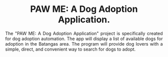<h1 align="center"> PAW ME: A Dog Adoption Application. </h1> 
<p align = "justify"> The "PAW ME: A Dog Adoption Application" project is specifically created for dog adoption automation. The app will display a list of available dogs for adoption in the Batangas area. The program will provide dog lovers with a simple, direct, and convenient way to search for dogs to adopt. </p> 
